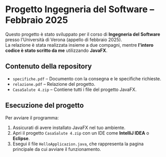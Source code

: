 # Progetto Ingegneria del Software – Febbraio 2025

Questo progetto è stato sviluppato per il corso di **Ingegneria del Software** presso l'Università di Verona (appello di febbraio 2025).  
La relazione è stata realizzata insieme a due compagni, mentre **l'intero codice è stato scritto da me** utilizzando **JavaFX**.

## Contenuto della repository

- `specifiche.pdf` – Documento con la consegna e le specifiche richieste.
- `relazione.pdf` – Relazione del progetto.
- `CasaSalute 4.zip` – Contiene tutti i file del progetto JavaFX.

## Esecuzione del progetto

Per avviare il programma:

1. Assicurati di avere installato JavaFX nel tuo ambiente.
2. Apri il progetto `CasaSalute 4.zip` con un IDE come **IntelliJ IDEA** o **Eclipse**.
3. Esegui il file `HelloApplicazion.java`, che rappresenta la pagina principale da cui avviare il funzionamento.
